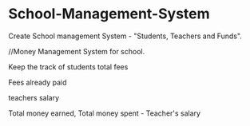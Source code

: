# School-Management-System

Create School management System - "Students, Teachers and Funds".

//Money Management System for school.

Keep the track of students total fees

Fees already paid

teachers salary


Total money earned,
Total money spent - Teacher's salary

